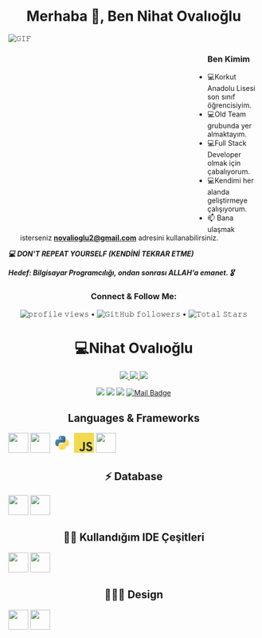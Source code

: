 <h1 align="center">Merhaba 👋, Ben Nihat Ovalıoğlu </h1>
 <a target="_blank"><img align="left" height="400" width="400" alt="𝙶𝙸𝙵" src="https://github.com/JayantGoel001/JayantGoel001/blob/master/GIF/github.gif"></a>
<br/>

### Ben Kimim
- :computer:Korkut Anadolu Lisesi son sınıf öğrencisiyim. 
- :computer:Old Team grubunda yer almaktayım.
- :computer:Full Stack Developer olmak için çabalıyorum. 
- :computer:Kendimi her alanda geliştirmeye çalışıyorum. 
- 📫 Bana ulaşmak isterseniz **novalioglu2@gmail.com** adresini kullanabilirsiniz. 

***:computer:	DON'T REPEAT YOURSELF (KENDİNİ TEKRAR ETME)***
<br>

***Hedef: Bilgisayar Programcılığı, ondan sonrası ALLAH'a emanet. :medal_military:***
<h3 align="center">Connect & Follow Me:</h3>

 

<p align="center">
  <img src= "https://gpvc.arturio.dev/Stephantouchh" alt="𝚙𝚛𝚘𝚏𝚒𝚕𝚎 𝚟𝚒𝚎𝚠𝚜"> •  
  <img alt="𝙶𝚒𝚝𝙷𝚞𝚋 𝚏𝚘𝚕𝚕𝚘𝚠𝚎𝚛𝚜" src="https://img.shields.io/github/followers/Stephantouchh?label=Followers&style=social"> •   
  <img src="https://img.shields.io/github/stars/Stephantouchh?label=Stars" alt="𝚃𝚘𝚝𝚊𝚕 𝚂𝚝𝚊𝚛𝚜">
</p>

<h1 align="center"> 💻Nihat Ovalıoğlu</h1>
<p align="center">
<a href="https://github.com/Stephantouchh">
<img height="150em" src="https://github-readme-stats.vercel.app/api?username=Stephantouchh&show_icons=true&theme=react&include_all_commits=true&count_private=true"/> 
 <img height="110em" src="https://user-images.githubusercontent.com/74311713/129813126-5c620ff2-cc3b-47a2-b419-974708ceb5fe.png"/>
<img height="160em" src="https://github-readme-stats.vercel.app/api/top-langs/?username=Stephantouchh&layout=compact&langs_count=16&theme=react"/>
 </div>
</p>
<div align="center">

[![](https://img.shields.io/badge/linkedin-%230077B5.svg?&style=for-the-badge&logo=linkedin&logoColor=white)](https:https://www.linkedin.com/in/nihat-oval%C4%B1o%C4%9Flu-a74010205/)
[![](https://img.shields.io/badge/Instagram-E4405F?style=for-the-badge&logo=instagram&logoColor=white)](https://www.instagram.com/stephancodee_/)
[![](https://img.shields.io/badge/YouTube-FF0000?style=for-the-badge&logo=youtube&logoColor=white)](https://www.youtube.com/channel/UCpMnisdqsNAGzJfQBkBaOKg)
[![Mail Badge](https://img.shields.io/badge/develop.fatihes@gmail.com-c14438?style=for-the-badge&logo=Gmail&logoColor=white&link=mailto:develop.fatihes@gmail.com)](mailto:develop.fatihes@gmail.com)

 </div>

<h2 align="center">Languages & Frameworks</h2>

<p align="center">
  
<code><img height="40" width="40" src="https://cdn.icon-icons.com/icons2/2415/PNG/512/csharp_original_logo_icon_146578.png"></code>
<code><img height="40" width="40" src="https://cdn.iconscout.com/icon/free/png-256/java-60-1174953.png"></code>
<code><img height="40" width="40" src="https://raw.githubusercontent.com/github/explore/80688e429a7d4ef2fca1e82350fe8e3517d3494d/topics/python/python.png"></code>
<code><img height="40" width="40" src="https://raw.githubusercontent.com/github/explore/80688e429a7d4ef2fca1e82350fe8e3517d3494d/topics/javascript/javascript.png"></code>
<code><img height="40" width="40" src="https://cdn.iconscout.com/icon/free/png-256/css-131-722685.png"></code>
</p>

<h2 align="center">⚡ Database</h2>

<p align="center">
  
<code><img height="40" width="40" src="https://upload.wikimedia.org/wikipedia/commons/thumb/2/29/Postgresql_elephant.svg/1200px-Postgresql_elephant.svg.png"></code>
<code><img height="40" width="40" src="https://img.icons8.com/color/480/microsoft-sql-server.png"></code>

</p>

<h2 align="center">👩‍💻 Kullandığım IDE Çeşitleri</h2>

<p align="center">
  
<code><img height="40" width="40" src="https://static.wikia.nocookie.net/logopedia/images/e/e4/Visual_Studio_2013_Logo.svg/revision/latest/scale-to-width-down/250?cb=20191221122625"></code>
<code><img height="40" width="40" src="https://img.utdstc.com/icon/ebd/c75/ebdc759e8c0dd0f603ea13620f6f2ff5221bc73ac9a823e9356ca7e09b90488a:200"></code>

</p>
<h2 align="center">👩‍🖍📐 Design</h2>

<p align="center">
  
<code><img height="40" width="40" src="https://image.flaticon.com/icons/png/512/552/552222.png"></code>
<code><img height="40" width="40" src="https://image.flaticon.com/icons/png/512/552/552220.png"></code>
 
</p>
